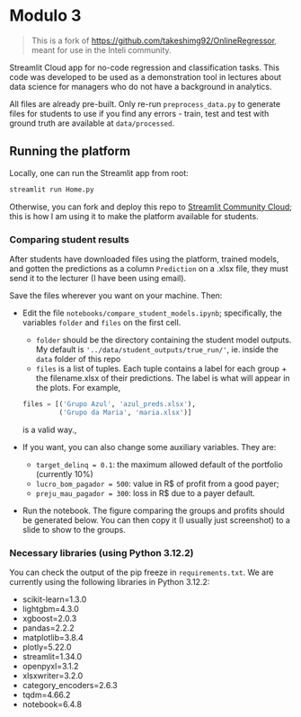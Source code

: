 # Modulo 3
> This is a fork of https://github.com/takeshimg92/OnlineRegressor, meant for use in the Inteli community.

Streamlit Cloud app for no-code regression and classification tasks.
This code was developed to be used as a demonstration tool in lectures about data science for managers who do not have a background in analytics.

All files are already pre-built. Only re-run `preprocess_data.py` to generate files for students to use if you find any errors - train, test and test with ground truth are available at `data/processed`.

## Running the platform

Locally, one can run the Streamlit app from root: 
```bash
streamlit run Home.py
```

Otherwise, you can fork and deploy this repo to [Streamlit Community Cloud](https://streamlit.io/cloud); this is how I am using it to make the platform available for students.

### Comparing student results

After students have downloaded files using the platform, trained models, and gotten the predictions as a column `Prediction` on a .xlsx file, they must send it to the lecturer (I have been using email). 

Save the files wherever you want on your machine. Then:
* Edit the file `notebooks/compare_student_models.ipynb`; specifically, the variables `folder` and `files` on the first cell.
    * `folder` should be the directory containing the student model outputs. My default is `'../data/student_outputs/true_run/'`, ie. inside the `data` folder of this repo
    * `files` is a list of tuples. Each tuple contains a label for each group + the filename.xlsx of their predictions. The label is what will appear in the plots. For example,

    ```python
    files = [('Grupo Azul', 'azul_preds.xlsx'), 
             ('Grupo da Maria', 'maria.xlsx')]
    ```

    is a valid way.,
* If you want, you can also change some auxiliary variables. They are:
    * `target_delinq = 0.1`: the maximum allowed default of the portfolio (currently 10%)
    * `lucro_bom_pagador = 500`: value in R$ of profit from a good payer;
    * `preju_mau_pagador = 300`: loss in R$ due to a payer default.

* Run the notebook. The figure comparing the groups and profits should be generated below. You can then copy it (I usually just screenshot) to a slide to show to the groups.


### Necessary libraries (using Python 3.12.2)

You can check the output of the pip freeze in `requirements.txt`. We are currently using the following libraries in Python 3.12.2:

* scikit-learn=1.3.0
* lightgbm=4.3.0
* xgboost=2.0.3
* pandas=2.2.2
* matplotlib=3.8.4
* plotly=5.22.0
* streamlit=1.34.0
* openpyxl=3.1.2
* xlsxwriter=3.2.0
* category_encoders=2.6.3
* tqdm=4.66.2
* notebook=6.4.8
